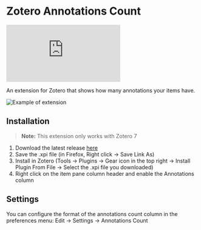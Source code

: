 # Zotero Annotations Count

![downloads](https://img.shields.io/github/downloads/dominic-dallosto/zotero-annotations-count/latest/zotero-annotations-count.xpi?style=flat-square&label=Downloads%20(latest%20version))

An extension for Zotero that shows how many annotations your items have.

![Example of extension](https://github.com/user-attachments/assets/18699f10-0068-4396-a688-8090c9b639ee)

## Installation

> **Note:** This extension only works with Zotero 7

1. Download the latest release [here](https://github.com/Dominic-DallOsto/zotero-annotations-count/releases/latest)
2. Save the .xpi file (in Firefox, Right click -> Save Link As)
3. Install in Zotero (Tools -> Plugins -> Gear icon in the top right -> Install Plugin From File -> Select the .xpi file you downloaded)
4. Right click on the item pane column header and enable the Annotations column

## Settings

You can configure the format of the annotations count column in the preferences menu: Edit -> Settings -> Annotations Count

